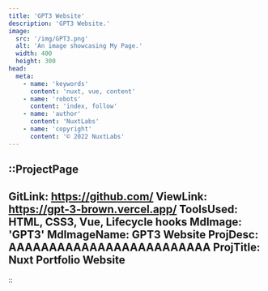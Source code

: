 ```yaml
---
title: 'GPT3 Website'
description: 'GPT3 Website.'
image:
  src: '/img/GPT3.png'
  alt: 'An image showcasing My Page.'
  width: 400
  height: 300
head:
  meta:
    - name: 'keywords'
      content: 'nuxt, vue, content'
    - name: 'robots'
      content: 'index, follow'
    - name: 'author'
      content: 'NuxtLabs'
    - name: 'copyright'
      content: '© 2022 NuxtLabs'
---
```


::ProjectPage
---
GitLink: https://github.com/
ViewLink: https://gpt-3-brown.vercel.app/
ToolsUsed: HTML, CSS3, Vue, Lifecycle hooks
MdImage: 'GPT3'
MdImageName: GPT3 Website
ProjDesc: AAAAAAAAAAAAAAAAAAAAAAAAA
ProjTitle: Nuxt Portfolio Website
---

::
